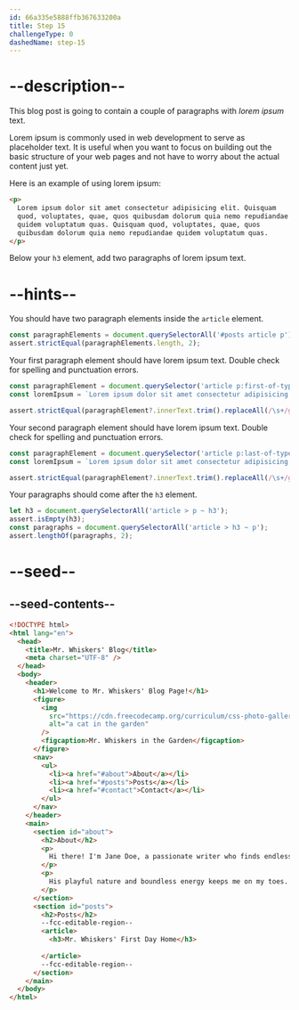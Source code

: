 ```yaml
---
id: 66a335e5888ffb367633200a
title: Step 15
challengeType: 0
dashedName: step-15
---
```


# --description--

This blog post is going to contain a couple of paragraphs with <dfn>lorem ipsum</dfn> text.

Lorem ipsum is commonly used in web development to serve as placeholder text. It is useful when you want to focus on building out the basic structure of your web pages and not have to worry about the actual content just yet. 

Here is an example of using lorem ipsum:

```html
<p>
  Lorem ipsum dolor sit amet consectetur adipisicing elit. Quisquam
  quod, voluptates, quae, quos quibusdam dolorum quia nemo repudiandae
  quidem voluptatum quas. Quisquam quod, voluptates, quae, quos
  quibusdam dolorum quia nemo repudiandae quidem voluptatum quas.
</p>
```

Below your `h3` element, add two paragraphs of lorem ipsum text.

# --hints--

You should have two paragraph elements inside the `article` element.

```js
const paragraphElements = document.querySelectorAll('#posts article p');
assert.strictEqual(paragraphElements.length, 2);
```

Your first paragraph element should have lorem ipsum text. Double check for spelling and punctuation errors. 

```js
const paragraphElement = document.querySelector('article p:first-of-type');
const loremIpsum = `Lorem ipsum dolor sit amet consectetur adipisicing elit. Quisquam quod, voluptates, quae, quos quibusdam dolorum quia nemo repudiandae quidem voluptatum quas. Quisquam quod, voluptates, quae, quos quibusdam dolorum quia nemo repudiandae quidem voluptatum quas.`

assert.strictEqual(paragraphElement?.innerText.trim().replaceAll(/\s+/g, ' '), loremIpsum);
```

Your second paragraph element should have lorem ipsum text. Double check for spelling and punctuation errors. 

```js
const paragraphElement = document.querySelector('article p:last-of-type');
const loremIpsum = `Lorem ipsum dolor sit amet consectetur adipisicing elit. Quisquam quod, voluptates, quae, quos quibusdam dolorum quia nemo repudiandae quidem voluptatum quas. Quisquam quod, voluptates, quae, quos quibusdam dolorum quia nemo repudiandae quidem voluptatum quas.`

assert.strictEqual(paragraphElement?.innerText.trim().replaceAll(/\s+/g, ' '), loremIpsum);
```

Your paragraphs should come after the `h3` element.

```js
let h3 = document.querySelectorAll('article > p ~ h3');
assert.isEmpty(h3);
const paragraphs = document.querySelectorAll('article > h3 ~ p');
assert.lengthOf(paragraphs, 2);
```

# --seed--

## --seed-contents--

```html
<!DOCTYPE html>
<html lang="en">
  <head>
    <title>Mr. Whiskers' Blog</title>
    <meta charset="UTF-8" />
  </head>
  <body>
    <header>
      <h1>Welcome to Mr. Whiskers' Blog Page!</h1>
      <figure>
        <img
          src="https://cdn.freecodecamp.org/curriculum/css-photo-gallery/1.jpg"
          alt="a cat in the garden"
        />
        <figcaption>Mr. Whiskers in the Garden</figcaption>
      </figure>
      <nav>
        <ul>
          <li><a href="#about">About</a></li>
          <li><a href="#posts">Posts</a></li>
          <li><a href="#contact">Contact</a></li>
        </ul>
      </nav>
    </header>
    <main>
      <section id="about">
        <h2>About</h2>
        <p>
          Hi there! I'm Jane Doe, a passionate writer who finds endless inspiration in the antics of my beloved cat, Mr. Whiskers.
        </p>
        <p>
          His playful nature and boundless energy keeps me on my toes. I love him so much.
        </p>
      </section>
      <section id="posts">
        <h2>Posts</h2>
        --fcc-editable-region--
        <article>
          <h3>Mr. Whiskers' First Day Home</h3>
          
        </article>
        --fcc-editable-region--
      </section>
    </main>
  </body>
</html>
```
